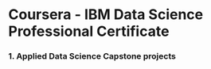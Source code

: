 # Coursera - IBM Data Science Professional Certificate

### 1. Applied Data Science Capstone projects
